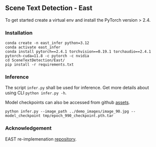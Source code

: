 

## Scene Text Detection - East
To get started create a virtual env and install the PyTorch version > 2.4.
### Installation
```commandline
conda create -n east_infer python=3.12
conda activate east_infer
conda install pytorch==2.4.1 torchvision==0.19.1 torchaudio==2.4.1  pytorch-cuda=11.8 -c pytorch -c nvidia
cd SceneTextDetection/East/
pip install -r requirements.txt 
```

### Inference 

The script ```infer.py``` shall be used for inference. Get more details about using CLI ```python infer.py -h```.

Model checkpoints can also be accessed from github [assets](https://github.com/Bhashini-IITJ/SceneTextDetection/releases/tag/EAST).
```
python infer.py --image_path ../demo_images/image_90.jpg --model_checkpoint tmp/epoch_990_checkpoint.pth.tar
```

### Acknowledgement
EAST re-implemenation [repository](https://github.com/foamliu/EAST). 
